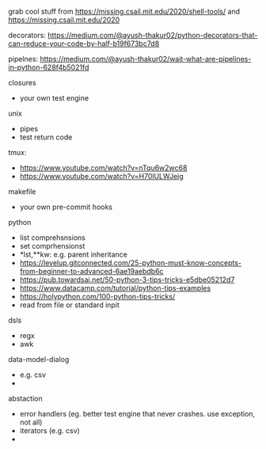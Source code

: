 grab cool stuff from https://missing.csail.mit.edu/2020/shell-tools/ and https://missing.csail.mit.edu/2020

decorators:
https://medium.com/@ayush-thakur02/python-decorators-that-can-reduce-your-code-by-half-b19f673bc7d8

pipelnes:
https://medium.com/@ayush-thakur02/wait-what-are-pipelines-in-python-628f4b5021fd

closures
- your own test engine

unix
- pipes
- test return code

tmux:
- https://www.youtube.com/watch?v=nTqu6w2wc68
- https://www.youtube.com/watch?v=H70lULWJeig

makefile
- your own pre-commit hooks
  
python
- list comprehsnsions
- set comprhensionst
- *lst,**kw: e.g. parent inheritance
- https://levelup.gitconnected.com/25-python-must-know-concepts-from-beginner-to-advanced-6ae19aebdb6c
- https://pub.towardsai.net/50-python-3-tips-tricks-e5dbe05212d7
- https://www.datacamp.com/tutorial/python-tips-examples
- https://holypython.com/100-python-tips-tricks/
- read from file or standard inpit

dsls
- regx
- awk

data-model-dialog
- e.g. csv
- 

abstaction
- error handlers (eg. better test engine that never crashes. use exception, not all)
- iterators (e.g. csv)
- 

